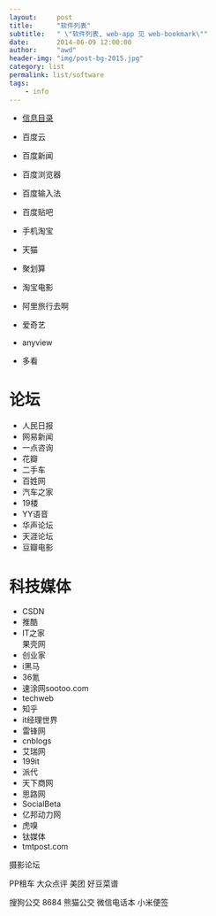 ```yaml
---
layout:     post
title:      "软件列表"
subtitle:   " \"软件列表, web-app 见 web-bookmark\""
date:       2014-06-09 12:00:00
author:     "awd"
header-img: "img/post-bg-2015.jpg"
category: list
permalink: list/software
tags:
    - info
---
```

- [信息目录](/info/)

- 百度云	
- 百度新闻	
- 百度浏览器	
- 百度输入法	
- 百度贴吧
- 手机淘宝	
- 天猫	
- 聚划算		
- 淘宝电影
- 阿里旅行去啊
- 爱奇艺	
- anyview
- 多看

# 论坛
- 人民日报	
- 网易新闻	
- 一点咨询
- 花瓣	
- 二手车	
- 百姓网	
- 汽车之家
- 19楼 	  
- YY语音       
- 华声论坛      
- 天涯论坛 
- 豆瓣电影

# 科技媒体
- CSDN 	   
- 推酷 	     
- IT之家	        
果壳网
- 创业家	
- i黑马	
- 36氪		
- 速涂网sootoo.com
- techweb	   
- 知乎	     
- it经理世界	
- 雷锋网	
- cnblogs
- 艾瑞网	   
- 199it	     
- 派代		
- 天下商网	
- 思路网
- SocialBeta		
- 亿邦动力网	
- 虎嗅
- 钛媒体
- tmtpost.com		

摄影论坛

PP租车
大众点评
美团
好豆菜谱

搜狗公交
8684
熊猫公交
微信电话本
小米便签

